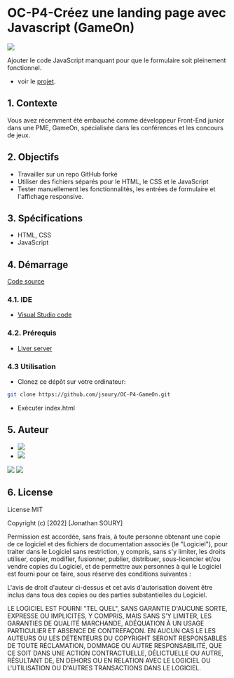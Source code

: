 # OC-P4-Créez une landing page avec Javascript (GameOn)

[![](https%3A%2F%2Fjsoury.github.io%2FOC-P4-GameOn%2F)](https://validator.w3.org/nu/?doc=https%3A%2F%2Fjsoury.github.io%2FOC-P4-GameOn%2F)

Ajouter le code JavaScript manquant pour que le formulaire soit pleinement fonctionnel.

- voir le [projet](https://jsoury.github.io/OC-P4-GameOn).

## 1. Contexte

Vous avez récemment été embauché comme développeur Front-End junior dans une PME, GameOn, spécialisée dans les conférences et les concours de jeux.

## 2. Objectifs

- Travailler sur un repo GitHub forké
- Utiliser des fichiers séparés pour le HTML, le CSS et le JavaScript
- Tester manuellement les fonctionnalités, les entrées de formulaire et l'affichage responsive.

## 3. Spécifications

- HTML, CSS
- JavaScript

## 4. Démarrage

[Code source](https://github.com/jsoury/OC-P4-GameOn)

### 4.1. IDE

- [Visual Studio code](https://code.visualstudio.com/)

### 4.2. Prérequis

- [Liver server](https://marketplace.visualstudio.com/items?itemName=ritwickdey.LiveServer)

### 4.3 Utilisation

- Clonez ce dépôt sur votre ordinateur:

```bash
git clone https://github.com/jsoury/OC-P4-GameOn.git
```

- Exécuter index.html

## 5. Auteur

- [![](https://img.shields.io/badge/Portfolio-Jonathan%20SOURY-orange)](https://js-portfolio-hgzextusx-jsoury.vercel.app/)
- [![](https://img.shields.io/badge/linkedin-%230077B5.svg?style=for-the-badge&logo=linkedin)](https://www.linkedin.com/in/jonathan-soury/)

<img src="https://github-readme-stats.vercel.app/api?username=jsoury&show_icons=true"/>

<img src="https://github-readme-stats.vercel.app/api/top-langs?username=jsoury&layout=compact"/>

## 6. License

License MIT

Copyright (c) [2022] [Jonathan SOURY]

Permission est accordée, sans frais, à toute personne obtenant une copie
de ce logiciel et des fichiers de documentation associés (le "Logiciel"), pour traiter
dans le Logiciel sans restriction, y compris, sans s'y limiter, les droits
utiliser, copier, modifier, fusionner, publier, distribuer, sous-licencier et/ou vendre
copies du Logiciel, et de permettre aux personnes à qui le Logiciel est
fourni pour ce faire, sous réserve des conditions suivantes :

L'avis de droit d'auteur ci-dessus et cet avis d'autorisation doivent être inclus dans tous
des copies ou des parties substantielles du Logiciel.

LE LOGICIEL EST FOURNI "TEL QUEL", SANS GARANTIE D'AUCUNE SORTE, EXPRESSE OU
IMPLICITES, Y COMPRIS, MAIS SANS S'Y LIMITER, LES GARANTIES DE QUALITÉ MARCHANDE,
ADÉQUATION À UN USAGE PARTICULIER ET ABSENCE DE CONTREFAÇON. EN AUCUN CAS LE
LES AUTEURS OU LES DÉTENTEURS DU COPYRIGHT SERONT RESPONSABLES DE TOUTE RÉCLAMATION, DOMMAGE OU AUTRE
RESPONSABILITÉ, QUE CE SOIT DANS UNE ACTION CONTRACTUELLE, DÉLICTUELLE OU AUTRE, RÉSULTANT DE,
EN DEHORS OU EN RELATION AVEC LE LOGICIEL OU L'UTILISATION OU D'AUTRES TRANSACTIONS DANS LE
LOGICIEL.
